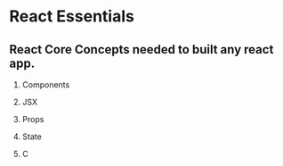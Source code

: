 # React Essentials

## React Core Concepts needed to built any react app.

1. Components 
2. JSX
3. Props
4. State

1. C